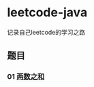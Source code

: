 # leetcode-java

记录自己leetcode的学习之路

## 题目

### 01 [两数之和](https://leetcode-cn.com/problems/two-sum/)
